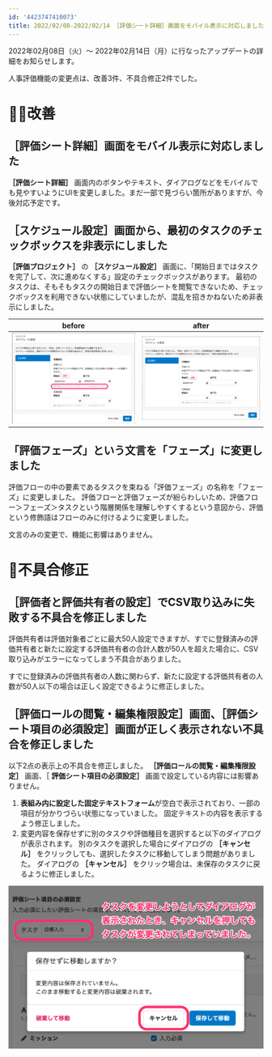 ```yaml
---
id: '4423747410073'
title: 2022/02/08-2022/02/14 ［評価シート詳細］画面をモバイル表示に対応しました 他4件
---
```

2022年02月08日（火）〜 2022年02月14日（月）に行なったアップデートの詳細をお知らせします。

人事評価機能の変更点は、改善3件、不具合修正2件でした。

# 🚸💬改善

## ［評価シート詳細］画面をモバイル表示に対応しました

 **［評価シート詳細］** 画面内のボタンやテキスト、ダイアログなどをモバイルでも見やすいようにUIを変更しました。まだ一部で見づらい箇所がありますが、今後対応予定です。

## ［スケジュール設定］画面から、最初のタスクのチェックボックスを非表示にしました

 **［評価プロジェクト］** の **［スケジュール設定］** 画面に、「開始日まではタスクを完了して、次に進めなくする」設定のチェックボックスがあります。
最初のタスクは、そもそもタスクの開始日まで評価シートを閲覧できないため、チェックボックスを利用できない状態にしていましたが、混乱を招きかねないため非表示にしました。

| before | after |
| --- | --- |
| ![001_before.png](./001_before.png) | ![001_after.png](./001_after.png) |

## 「評価フェーズ」という文言を「フェーズ」に変更しました

評価フローの中の要素であるタスクを束ねる「評価フェーズ」の名称を「フェーズ」に変更しました。
評価フローと評価フェーズが紛らわしいため、評価フロー＞フェーズ＞タスクという階層関係を理解しやすくするという意図から、評価という修飾語はフローのみに付けるように変更しました。

文言のみの変更で、機能に影響はありません。

# 🐛不具合修正

## ［評価者と評価共有者の設定］でCSV取り込みに失敗する不具合を修正しました

評価共有者は評価対象者ごとに最大50人設定できますが、すでに登録済みの評価共有者と新たに設定する評価共有者の合計人数が50人を超えた場合に、CSV取り込みがエラーになってしまう不具合がありました。

すでに登録済みの評価共有者の人数に関わらず、新たに設定する評価共有者の人数が50人以下の場合は正しく設定できるように修正しました。

## ［評価ロールの閲覧・編集権限設定］画面、［評価シート項目の必須設定］画面が正しく表示されない不具合を修正しました

以下2点の表示上の不具合を修正しました。 **［評価ロールの閲覧・編集権限設定］** 画面、［ **評価シート項目の必須設定］** 画面で設定している内容には影響ありません。

1.  **表組み内に設定した固定テキストフォーム**が空白で表示されており、一部の項目が分かりづらい状態になっていました。
    固定テキストの内容を表示するよう修正しました。
2.  変更内容を保存せずに別のタスクや評価種目を選択すると以下のダイアログが表示されます。
    別のタスクを選択した場合にダイアログの **［キャンセル］** をクリックしても、選択したタスクに移動してしまう問題がありました。
    ダイアログの **［キャンセル］** をクリック場合は、未保存のタスクに戻るように修正しました。

![002.png](./002.png)
